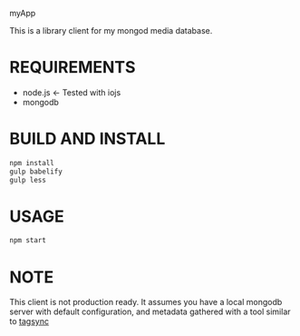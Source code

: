 myApp

This is a library client for my mongod media database.

REQUIREMENTS
============

* node.js <- Tested with iojs
* mongodb


BUILD AND INSTALL
=================

```bash
npm install
gulp babelify
gulp less
```

USAGE
=====

```bash
npm start
```


NOTE
====

This client is not production ready. It assumes you have a local mongodb server with default configuration, and metadata gathered with a tool similar to [tagsync](https://github.com/ixxra/mymedia/blob/master/build.sh)
